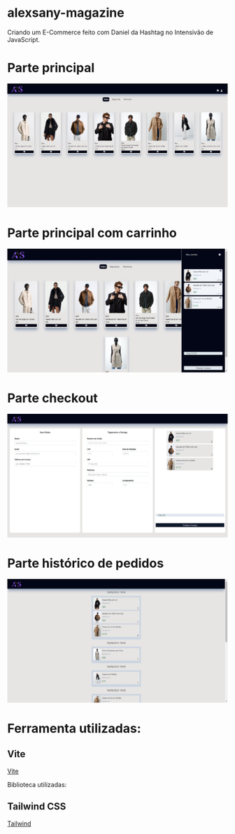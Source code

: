 # alexsany-magazine

Criando um E-Commerce feito com Daniel da Hashtag no Intensivão de JavaScript.

# Parte principal

<img src="/assets/photo-disign/photo-projeto-1.jpg">

# Parte principal com carrinho

<img src="/assets/photo-disign/photo-projeto-2.jpg">

# Parte checkout

<img src="/assets/photo-disign/photo-projeto-3.jpg">

# Parte histórico de pedidos

<img src="/assets/photo-disign/photo-projeto-4.jpg">

# Ferramenta utilizadas:

## Vite

[Vite](https://vitejs.dev/guide/)

Biblioteca utilizadas:

## Tailwind CSS

[Tailwind](https://tailwindui.com/documentation#requirements)
